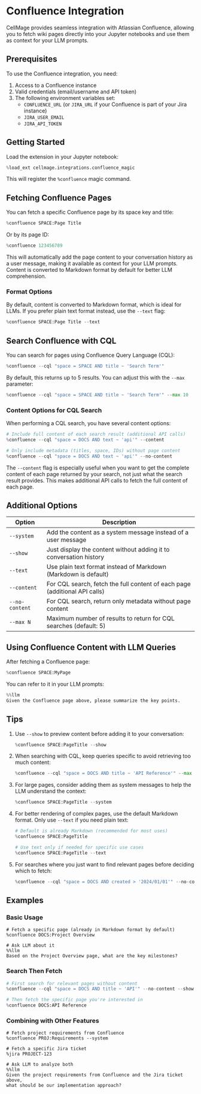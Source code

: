 # Confluence Integration

CellMage provides seamless integration with Atlassian Confluence, allowing you to fetch wiki pages directly into your Jupyter notebooks and use them as context for your LLM prompts.

## Prerequisites

To use the Confluence integration, you need:

1. Access to a Confluence instance
2. Valid credentials (email/username and API token)
3. The following environment variables set:
   - `CONFLUENCE_URL` (or `JIRA_URL` if your Confluence is part of your Jira instance)
   - `JIRA_USER_EMAIL`
   - `JIRA_API_TOKEN`

## Getting Started

Load the extension in your Jupyter notebook:

```python
%load_ext cellmage.integrations.confluence_magic
```

This will register the `%confluence` magic command.

## Fetching Confluence Pages

You can fetch a specific Confluence page by its space key and title:

```python
%confluence SPACE:Page Title
```

Or by its page ID:

```python
%confluence 123456789
```

This will automatically add the page content to your conversation history as a user message, making it available as context for your LLM prompts. Content is converted to Markdown format by default for better LLM comprehension.

### Format Options

By default, content is converted to Markdown format, which is ideal for LLMs. If you prefer plain text format instead, use the `--text` flag:

```python
%confluence SPACE:Page Title --text
```

## Search Confluence with CQL

You can search for pages using Confluence Query Language (CQL):

```python
%confluence --cql "space = SPACE AND title ~ 'Search Term'"
```

By default, this returns up to 5 results. You can adjust this with the `--max` parameter:

```python
%confluence --cql "space = SPACE AND title ~ 'Search Term'" --max 10
```

### Content Options for CQL Search

When performing a CQL search, you have several content options:

```python
# Include full content of each search result (additional API calls)
%confluence --cql "space = DOCS AND text ~ 'api'" --content

# Only include metadata (titles, space, IDs) without page content
%confluence --cql "space = DOCS AND text ~ 'api'" --no-content
```

The `--content` flag is especially useful when you want to get the complete content of each page returned by your search, not just what the search result provides. This makes additional API calls to fetch the full content of each page.

## Additional Options

| Option | Description |
|--------|-------------|
| `--system` | Add the content as a system message instead of a user message |
| `--show` | Just display the content without adding it to conversation history |
| `--text` | Use plain text format instead of Markdown (Markdown is default) |
| `--content` | For CQL search, fetch the full content of each page (additional API calls) |
| `--no-content` | For CQL search, return only metadata without page content |
| `--max N` | Maximum number of results to return for CQL searches (default: 5) |

## Using Confluence Content with LLM Queries

After fetching a Confluence page:

```python
%confluence SPACE:MyPage
```

You can refer to it in your LLM prompts:

```python
%%llm
Given the Confluence page above, please summarize the key points.
```

## Tips

1. Use `--show` to preview content before adding it to your conversation:
   ```python
   %confluence SPACE:PageTitle --show
   ```

2. When searching with CQL, keep queries specific to avoid retrieving too much content:
   ```python
   %confluence --cql "space = DOCS AND title ~ 'API Reference'" --max 3
   ```

3. For large pages, consider adding them as system messages to help the LLM understand the context:
   ```python
   %confluence SPACE:PageTitle --system
   ```

4. For better rendering of complex pages, use the default Markdown format. Only use `--text` if you need plain text:
   ```python
   # Default is already Markdown (recommended for most uses)
   %confluence SPACE:PageTitle

   # Use text only if needed for specific use cases
   %confluence SPACE:PageTitle --text
   ```

5. For searches where you just want to find relevant pages before deciding which to fetch:
   ```python
   %confluence --cql "space = DOCS AND created > '2024/01/01'" --no-content
   ```

## Examples

### Basic Usage

```text
# Fetch a specific page (already in Markdown format by default)
%confluence DOCS:Project Overview

# Ask LLM about it
%%llm
Based on the Project Overview page, what are the key milestones?
```

### Search Then Fetch

```python
# First search for relevant pages without content
%confluence --cql "space = DOCS AND title ~ 'API'" --no-content --show

# Then fetch the specific page you're interested in
%confluence DOCS:API Reference
```

### Combining with Other Features

```text
# Fetch project requirements from Confluence
%confluence PROJ:Requirements --system

# Fetch a specific Jira ticket
%jira PROJECT-123

# Ask LLM to analyze both
%%llm
Given the project requirements from Confluence and the Jira ticket above,
what should be our implementation approach?
```
